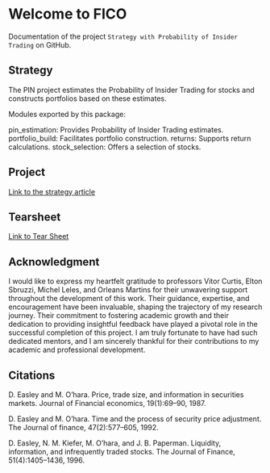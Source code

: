 # Welcome to FICO

Documentation of the project `Strategy with Probability of Insider Trading` on GitHub.

## Strategy

The PIN project estimates the Probability of Insider Trading for stocks and constructs portfolios based on these estimates.

Modules exported by this package:

pin_estimation: Provides Probability of Insider Trading estimates.
portfolio_build: Facilitates portfolio construction.
returns: Supports return calculations.
stock_selection: Offers a selection of stocks.

## Project

[Link to the strategy article](files/Mestrado.pdf)


## Tearsheet
[Link to Tear Sheet](files/portPINxIbov.html)

## Acknowledgment

I would like to express my heartfelt gratitude to professors Vitor Curtis, Elton Sbruzzi, Michel Leles, and Orleans Martins for their unwavering support throughout the development of this work. Their guidance, expertise, and encouragement have been invaluable, shaping the trajectory of my research journey. Their commitment to fostering academic growth and their dedication to providing insightful feedback have played a pivotal role in the successful completion of this project. I am truly fortunate to have had such dedicated mentors, and I am sincerely thankful for their contributions to my academic and professional development.

## Citations

D. Easley and M. O’hara. Price, trade size, and information in securities markets. Journal of Financial economics, 19(1):69–90, 1987.

D. Easley and M. O’hara. Time and the process of security price adjustment. The Journal of finance, 47(2):577–605, 1992.

D. Easley, N. M. Kiefer, M. O’hara, and J. B. Paperman. Liquidity, information, and infrequently traded stocks. The Journal of Finance, 51(4):1405–1436, 1996.


